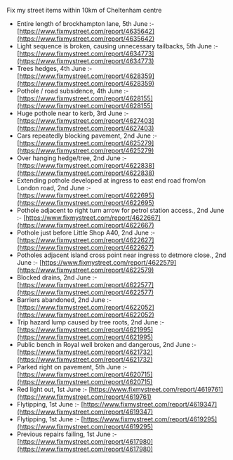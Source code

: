 Fix my street items within 10km of Cheltenham centre

<!-- fix_marker starts -->

- Entire length of brockhampton lane, 5th June :- [https://www.fixmystreet.com/report/4635642](https://www.fixmystreet.com/report/4635642)
- Light sequence is broken, causing unnecessary tailbacks, 5th June :- [https://www.fixmystreet.com/report/4634773](https://www.fixmystreet.com/report/4634773)
- Trees hedges, 4th June :- [https://www.fixmystreet.com/report/4628359](https://www.fixmystreet.com/report/4628359)
- Pothole / road subsidence, 4th June :- [https://www.fixmystreet.com/report/4628155](https://www.fixmystreet.com/report/4628155)
- Huge pothole near to kerb, 3rd June :- [https://www.fixmystreet.com/report/4627403](https://www.fixmystreet.com/report/4627403)
- Cars repeatedly blocking pavement, 2nd June :- [https://www.fixmystreet.com/report/4625279](https://www.fixmystreet.com/report/4625279)
- Over hanging hedge/tree, 2nd June :- [https://www.fixmystreet.com/report/4622838](https://www.fixmystreet.com/report/4622838)
- Extending pothole developed at ingress to east end road from/on London road, 2nd June :- [https://www.fixmystreet.com/report/4622695](https://www.fixmystreet.com/report/4622695)
- Pothole adjacent to right turn arrow for petrol station access., 2nd June :- [https://www.fixmystreet.com/report/4622667](https://www.fixmystreet.com/report/4622667)
- Pothole just before Little Shop A40, 2nd June :- [https://www.fixmystreet.com/report/4622627](https://www.fixmystreet.com/report/4622627)
- Potholes adjacent island cross point near ingress to detmore close., 2nd June :- [https://www.fixmystreet.com/report/4622579](https://www.fixmystreet.com/report/4622579)
- Blocked drains, 2nd June :- [https://www.fixmystreet.com/report/4622577](https://www.fixmystreet.com/report/4622577)
- Barriers abandoned, 2nd June :- [https://www.fixmystreet.com/report/4622052](https://www.fixmystreet.com/report/4622052)
- Trip hazard lump caused by tree roots, 2nd June :- [https://www.fixmystreet.com/report/4621995](https://www.fixmystreet.com/report/4621995)
- Public bench in Royal well broken and dangerous, 2nd June :- [https://www.fixmystreet.com/report/4621732](https://www.fixmystreet.com/report/4621732)
- Parked right on pavement, 5th June :- [https://www.fixmystreet.com/report/4620715](https://www.fixmystreet.com/report/4620715)
- Red light out, 1st June :- [https://www.fixmystreet.com/report/4619761](https://www.fixmystreet.com/report/4619761)
- Flytipping, 1st June :- [https://www.fixmystreet.com/report/4619347](https://www.fixmystreet.com/report/4619347)
- Flytipping, 1st June :- [https://www.fixmystreet.com/report/4619295](https://www.fixmystreet.com/report/4619295)
- Previous repairs failing, 1st June :- [https://www.fixmystreet.com/report/4617980](https://www.fixmystreet.com/report/4617980)

<!-- fix_marker ends -->